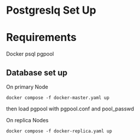 # Postgreslq Set Up

# Requirements
Docker
psql
pgpool

## Database set up
On primary Node
```
docker compose -f docker-master.yaml up
```
then load pgpool with pgpool.conf and pool_passwd

On replica Nodes
```
docker compose -f docker-replica.yaml up
```


